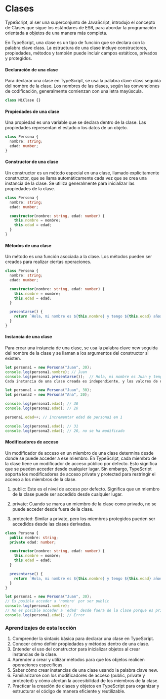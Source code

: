 # Clases

TypeScript, al ser una superconjunto de JavaScript, introdujo el concepto de Clases que sigue los estándares de ES6, para abordar la programación orientada a objetos de una manera más completa.

En TypeScript, una clase es un tipo de función que se declara con la palabra clave class. La estructura de una clase incluye constructores, propiedades, métodos y también puede incluir campos estáticos, privados y protegidos.

#### Declaración de una clase

Para declarar una clase en TypeScript, se usa la palabra clave class seguida del nombre de la clase. Los nombres de las clases, según las convenciones de codificación, generalmente comienzan con una letra mayúscula.

```ts
class MiClase {}
```

#### Propiedades de una clase

Una propiedad es una variable que se declara dentro de la clase. Las propiedades representan el estado o los datos de un objeto.

```ts
class Persona {
  nombre: string;
  edad: number;
}
```

#### Constructor de una clase

Un constructor es un método especial en una clase, llamado explicitamente constructor, que se llama automáticamente cada vez que se crea una instancia de la clase. Se utiliza generalmente para inicializar las propiedades de la clase.

```ts
class Persona {
  nombre: string;
  edad: number;

  constructor(nombre: string, edad: number) {
    this.nombre = nombre;
    this.edad = edad;
  }
}
```

#### Métodos de una clase

Un método es una función asociada a la clase. Los métodos pueden ser creados para realizar ciertas operaciones.

```ts
class Persona {
  nombre: string;
  edad: number;

  constructor(nombre: string, edad: number) {
    this.nombre = nombre;
    this.edad = edad;
  }

  presentarse() {
    return `Hola, mi nombre es ${this.nombre} y tengo ${this.edad} años.`;
  }
}
```

#### Instancia de una clase

Para crear una instancia de una clase, se usa la palabra clave new seguida del nombre de la clase y se llaman a los argumentos del constructor si existen.

```ts
let persona1 = new Persona("Juan", 30);
console.log(persona1.nombre); // Juan
console.log(persona1.presentarse());  // Hola, mi nombre es Juan y tengo 30 años.
Cada instancia de una clase creada es independiente, y los valores de una instancia pueden modificarse sin afectar a los demás.

let persona1 = new Persona("Juan", 30);
let persona2 = new Persona("Ana", 20);

console.log(persona1.edad); // 30
console.log(persona2.edad); // 20

persona1.edad++; // Incrementar edad de persona1 en 1

console.log(persona1.edad); // 31
console.log(persona2.edad); // 20, no se ha modificado
```

#### Modificadores de acceso

Un modificador de acceso en un miembro de una clase determina desde donde se puede acceder a ese miembro. En TypeScript, cada miembro de la clase tiene un modificador de acceso público por defecto. Esto significa que se pueden acceder desde cualquier lugar. Sin embargo, TypeScript soporta los modificadores de acceso private y protected para restringir el acceso a los miembros de la clase.

1. public: Este es el nivel de acceso por defecto. Significa que un miembro de la clase puede ser accedido desde cualquier lugar.

2. private: Cuando se marca un miembro de la clase como privado, no se puede acceder desde fuera de la clase.

3. protected: Similar a private, pero los miembros protegidos pueden ser accedidos desde las clases derivadas.

```ts
class Persona {
  public nombre: string;
  private edad: number;

  constructor(nombre: string, edad: number) {
    this.nombre = nombre;
    this.edad = edad;
  }

  presentarse() {
    return `Hola, mi nombre es ${this.nombre} y tengo ${this.edad} años.`;
  }
}

let persona1 = new Persona("Juan", 30);
// Es posible acceder a 'nombre' por ser public
console.log(persona1.nombre);
// No es posible acceder a 'edad' desde fuera de la clase porque es private
console.log(persona1.edad); // Error
```

### Aprendizajes de esta lección

1. Comprender la sintaxis básica para declarar una clase en TypeScript.
2. Conocer cómo definir propiedades y métodos dentro de una clase.
3. Entender el uso del constructor para inicializar objetos al crear instancias de la clase.
4. Aprender a crear y utilizar métodos para que los objetos realicen operaciones específicas.
5. Saber cómo crear instancias de una clase usando la palabra clave new.
6. Familiarizarse con los modificadores de acceso (public, private y protected) y cómo afectan la accesibilidad de los miembros de la clase.
7. Practicar la creación de clases y objetos en TypeScript para organizar y estructurar el código de manera eficiente y reutilizable.
